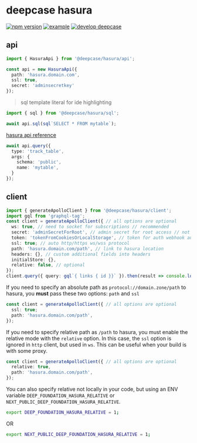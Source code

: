 # deepcase hasura

[![npm version](https://badge.fury.io/js/%40deepcase%2Fhasura.svg)](https://badge.fury.io/js/%40deepcase%2Fhasura) [![example](https://badgen.net/badge/example/gh-pages/gray)](https://deepcase.github.io/hasura/) [![develop deepcase](https://badgen.net/badge/develop/deepcase)](https://github.com/deepcase/deepcase)

## api

```ts
import { HasuraApi } from '@deepcase/hasura/api';

const api = new HasuraApi({
  path: 'hasura.domain.com',
  ssl: true,
  secret: 'adminsecretkey'
});
```

> sql template literal for ide highlighting
```ts
import { sql } from '@deepcase/hasura/sql';

await api.sql(sql`SELECT * FROM mytable`);
```

[hasura api reference](https://hasura.io/docs/1.0/graphql/core/api-reference/schema-metadata-api/index.html)
```ts
await api.query({
  type: 'track_table',
  args: {
    schema: 'public',
    name: 'mytable',
  }
});
```

## client
```ts
import { generateApolloClient } from '@deepcase/hasura/client';
import gql from 'graphql-tag';
const client = generateApolloClient({ // all options are optional
  ws: true, // need to socket for subscriptions // recommended
  secret: 'adminSecretForRoot', // admin secret for root access // not need when token exists
  token: 'tokenFromCookiesOrLocalStorage', // token for auth webhook auth // ignored when secret exists
  ssl: true; // auto http/https ws/wss protocol
  path: 'hasura.domain.com/path', // link to hasura location
  headers: {}, // custom additional fields into headers
  initialStore: {},
  relative: false, // optional
});
client.query({ query: gql`{ links { id }}` }).then(result => console.log(result))
```

If you need to specify an absolute path as `protocol://domain.zone/path` to hasura, you **must** pass these two options: `path` and `ssl`

```ts
const client = generateApolloClient({ // all options are optional
  ssl: true;
  path: 'hasura.domain.com/path',
});
```

If you need to specify relative path as `/path` to hasura, you must enable the relative mode with the `relative` option. In this case, the `ssl` option is ignored in `http` client, but used in `ws`. This can be useful when your build is with some proxy.

```ts
const client = generateApolloClient({ // all options are optional
  relative: true,
  path: 'hasura.domain.com/path',
});
```

You can also specify relative not locally in your code, but using an ENV variable `DEEP_FOUNDATION_HASURA_RELATIVE` or `NEXT_PUBLIC_DEEP_FOUNDATION_HASURA_RELATIVE`.

```sh
export DEEP_FOUNDATION_HASURA_RELATIVE = 1;
```
OR
```sh
export NEXT_PUBLIC_DEEP_FOUNDATION_HASURA_RELATIVE = 1;
```

